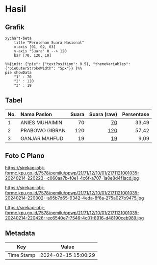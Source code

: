 # Hasil

## Grafik

```mermaid
xychart-beta
    title "Perolehan Suara Nasional"
    x-axis [01, 02, 03]
    y-axis "Suara" 0 --> 120
    bar [70, 120, 19]
```

```mermaid
%%{init: {"pie": {"textPosition": 0.5}, "themeVariables": {"pieOuterStrokeWidth": "5px"}} }%%
pie showData
    "1" : 70
    "2" : 120
    "3" : 19
```

## Tabel

| No. | Nama Paslon    | Suara | Suara (raw) | Persentase |
|:--- |:-------------- | -----:| -----------:| ----------:|
| 1   | ANIES MUHAIMIN | 70    | [70][p-1]   | 33,49      |
| 2   | PRABOWO GIBRAN | 120   | [120][p-2]  | 57,42      |
| 3   | GANJAR MAHFUD  | 19    | [19][p-3]   | 9,09       |


[p-1]: https://github.com/gigit-pemilu/pemilu-2024/blob/main/pilpres/hitung-suara/sub/21-kepulauan-riau/sub/71-kota-batam/sub/12-batu-aji/sub/1001-tanjung-uncang/sub/035-tps/sub/paslon-1.txt
[p-2]: https://github.com/gigit-pemilu/pemilu-2024/blob/main/pilpres/hitung-suara/sub/21-kepulauan-riau/sub/71-kota-batam/sub/12-batu-aji/sub/1001-tanjung-uncang/sub/035-tps/sub/paslon-2.txt
[p-3]: https://github.com/gigit-pemilu/pemilu-2024/blob/main/pilpres/hitung-suara/sub/21-kepulauan-riau/sub/71-kota-batam/sub/12-batu-aji/sub/1001-tanjung-uncang/sub/035-tps/sub/paslon-3.txt

## Foto C Plano

https://sirekap-obj-formc.kpu.go.id/7578/pemilu/ppwp/21/71/12/10/01/2171121001035-20240214-220223--c060aa7b-f0e1-4c6f-a707-1a8e8d4f1acd.jpg

https://sirekap-obj-formc.kpu.go.id/7578/pemilu/ppwp/21/71/12/10/01/2171121001035-20240214-220302--a95b7d65-9342-4eda-8f6a-275a027b9475.jpg

https://sirekap-obj-formc.kpu.go.id/7578/pemilu/ppwp/21/71/12/10/01/2171121001035-20240214-220426--ec6540e7-7546-4c01-8916-d48190ceb989.jpg


## Metadata

| Key        | Value               |
| ---------- | ------------------- |
| Time Stamp | 2024-02-15 15:00:29 |



